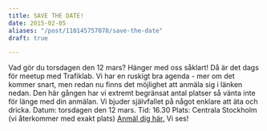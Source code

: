```yaml
---
title: SAVE THE DATE!
date: 2015-02-05
aliases: "/post/110145757078/save-the-date"
draft: true

---
```


Vad gör du torsdagen den 12 mars?
Hänger med oss såklart! Då är det dags för meetup med Trafiklab. Vi har en ruskigt bra agenda - mer om det kommer snart, men redan nu finns det möjlighet att anmäla sig i länken nedan.
Den här gången har vi extremt begränsat antal platser så vänta inte för länge med din anmälan.
Vi bjuder självfallet på något enklare att äta och dricka.
Datum: torsdagen den 12 mars.
Tid: 16.30
Plats: Centrala Stockholm (vi återkommer med exakt plats)
[Anmäl dig här.](https://docs.google.com/forms/d/11tKRhxcXCxC8nNLuAS0WfsFgFUZsvhj4N0ak2jW3WSw/viewform?c=0&amp;w=1)
Vi ses!
 
